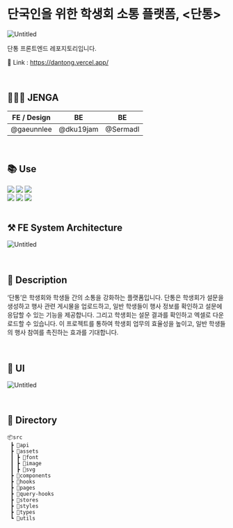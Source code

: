 # 단국인을 위한 학생회 소통 플랫폼, <단통>

![Untitled](https://blog.kakaocdn.net/dn/bsX31E/btsIGFfj26Q/2adeVWT39RILi4EadKaJu0/img.png)

단통 프론트엔드 레포지토리입니다.

🔗 Link : https://dantong.vercel.app/

<br/>

## 🧑🏻‍💻 JENGA

| FE / Design | BE        | BE       |
| ----------- | --------- | -------- |
| @gaeunnlee  | @dku19jam | @Sermadl |

<br/>

## 📚 Use

<div>
  <img src="https://img.shields.io/badge/react-61DAFB?style=for-the-badge&logo=react&logoColor=black">
  <img src="https://shields.io/badge/TypeScript-3178C6?logo=TypeScript&logoColor=FFF&style=for-the-badge">
  <img src="https://shields.io/badge/reactquery-B7178C?logo=reactquery&logoColor=FFF&style=for-the-badge">
</div>

<div>
  <img src="https://img.shields.io/badge/zustand-orange?style=for-the-badge&logo=react&logoColor=white">
  <img src="https://shields.io/badge/TailwindCSS-06B6D4?logo=tailwindcss&logoColor=FFF&style=for-the-badge">
  <img src="https://shields.io/badge/DaisyUI-E44332?logo=DaisyUI&logoColor=FFF&style=for-the-badge">
</div>

<br/>

## ⚒️ FE System Architecture

![Untitled](https://blog.kakaocdn.net/dn/bpZfPy/btsIGjRaM6S/wOOyxjXlps9gU4gyZzqvS1/img.png)

<br/>

## 📝 Description

‘단통’은 학생회와 학생들 간의 소통을 강화하는 플랫폼입니다. 단통은 학생회가 설문을 생성하고 행사 관련 게시물을 업로드하고, 일반 학생들이 행사 정보를 확인하고 설문에 응답할 수 있는 기능을 제공합니다. 그리고 학생회는 설문 결과를 확인하고 엑셀로 다운로드할 수 있습니다. 이 프로젝트를 통하여 학생회 업무의 효율성을 높이고, 일반 학생들의 행사 참여를 촉진하는 효과를 기대합니다.

<br/>

## 📱 UI

![Untitled](https://blog.kakaocdn.net/dn/baK6E5/btsIGW2cjEy/d8xwsT5ve8VEBtVuPlcVyk/img.png)

<br/>

## 📁 Directory

```tsx
📦src
 ┣ 📂api
 ┣ 📂assets
 ┃ ┣ 📂font
 ┃ ┣ 📂image
 ┃ ┣ 📂svg
 ┣ 📂components
 ┣ 📂hooks
 ┣ 📂pages
 ┣ 📂query-hooks
 ┣ 📂stores
 ┣ 📂styles
 ┣ 📂types
 ┗ 📂utils
```

<br/>
